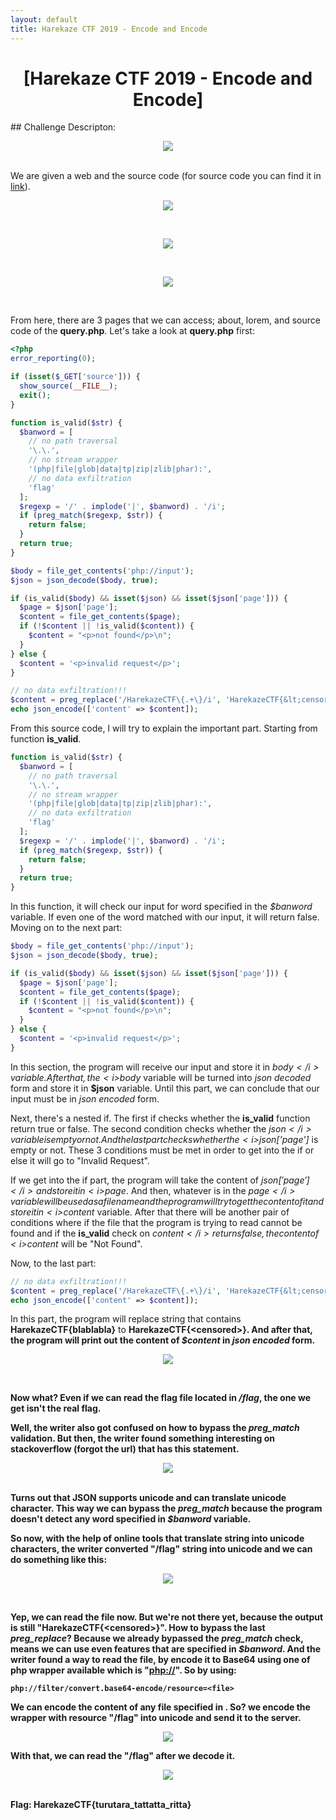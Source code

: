 ```yaml
---
layout: default
title: Harekaze CTF 2019 - Encode and Encode
---
```


<h1 align="center">[Harekaze CTF 2019 - Encode and Encode]</h1>
## Challenge Descripton:
<p align="center"><img src="https://blog.xarkangels.com/ctf/assets/harekaze2019_encode/challdesc.png"></p><br>
We are given a web and the source code (for source code you can find it in <a href="https://github.com/ArkAngels/CTF-Source-Codes/tree/master/Harekaze%20CTF%202019%20-%20Encode%20and%20Encode">link</a>).<br>
<p align="center"><img src="https://blog.xarkangels.com/ctf/assets/harekaze2019_encode/index.png"></p><br>
<p align="center"><img src="https://blog.xarkangels.com/ctf/assets/harekaze2019_encode/about.png"></p><br>
<p align="center"><img src="https://blog.xarkangels.com/ctf/assets/harekaze2019_encode/lorem.png"></p><br>

From here, there are 3 pages that we can access; about, lorem, and source code of the <b>query.php</b>. Let's take a look at <b>query.php</b> first:
```php
<?php
error_reporting(0);

if (isset($_GET['source'])) {
  show_source(__FILE__);
  exit();
}

function is_valid($str) {
  $banword = [
    // no path traversal
    '\.\.',
    // no stream wrapper
    '(php|file|glob|data|tp|zip|zlib|phar):',
    // no data exfiltration
    'flag'
  ];
  $regexp = '/' . implode('|', $banword) . '/i';
  if (preg_match($regexp, $str)) {
    return false;
  }
  return true;
}

$body = file_get_contents('php://input');
$json = json_decode($body, true);

if (is_valid($body) && isset($json) && isset($json['page'])) {
  $page = $json['page'];
  $content = file_get_contents($page);
  if (!$content || !is_valid($content)) {
    $content = "<p>not found</p>\n";
  }
} else {
  $content = '<p>invalid request</p>';
}

// no data exfiltration!!!
$content = preg_replace('/HarekazeCTF\{.+\}/i', 'HarekazeCTF{&lt;censored&gt;}', $content);
echo json_encode(['content' => $content]);

```
From this source code, I will try to explain the important part. Starting from function <b>is_valid</b>.
```php
function is_valid($str) {
  $banword = [
    // no path traversal
    '\.\.',
    // no stream wrapper
    '(php|file|glob|data|tp|zip|zlib|phar):',
    // no data exfiltration
    'flag'
  ];
  $regexp = '/' . implode('|', $banword) . '/i';
  if (preg_match($regexp, $str)) {
    return false;
  }
  return true;
}
```
In this function, it will check our input for word specified in the <i>$banword</i> variable. If even one of the word matched with our input, it will return false.<br>
Moving on to the next part:
```php
$body = file_get_contents('php://input');
$json = json_decode($body, true);

if (is_valid($body) && isset($json) && isset($json['page'])) {
  $page = $json['page'];
  $content = file_get_contents($page);
  if (!$content || !is_valid($content)) {
    $content = "<p>not found</p>\n";
  }
} else {
  $content = '<p>invalid request</p>';
}
```
In this section, the program will receive our input and store it in <i>$body</i> variable. After that, the <i>$body</i> variable will be turned into <i>json decoded</i> form and store it in <b>$json</b> variable. Until this part, we can conclude that our input must be in <i>json encoded</i> form.<br>

Next, there's a nested if. The first if checks whether the <b>is_valid</b> function return true or false. The second condition checks whether the <i>$json</i> variable is empty or not. And the last part checks whether the <i>$json['page']</i> is empty or not. These 3 conditions must be met in order to get into the if or else it will go to "Invalid Request".<br>

If we get into the if part, the program will take the content of <i>$json['page']</i> and store it in <i>$page</i>. And then, whatever is in the <i>$page</i> variable will be used as a file name and the program will try to get the content of it and store it in <i>$content</i> variable. After that there will be another pair of conditions where if the file that the program is trying to read cannot be found and if the <b>is_valid</b> check on <i>$content</i> returns false, the content of <i>$content</i> will be "Not Found".<br>

Now, to the last part:
```php
// no data exfiltration!!!
$content = preg_replace('/HarekazeCTF\{.+\}/i', 'HarekazeCTF{&lt;censored&gt;}', $content);
echo json_encode(['content' => $content]);
```
In this part, the program will replace string that contains <b>HarekazeCTF{blablabla}</b> to <b>HarekazeCTF{&lt;censored&gt;}<b>. And after that, the program will print out the content of <i>$content</i> in <i>json encoded</i> form.<br>

<p align="center"><img src="https://blog.xarkangels.com/ctf/assets/harekaze2019_encode/check_input.png"></p><br>

Now what? Even if we can read the flag file located in <i>/flag</i>, the one we get isn't the real flag.<br>

Well, the writer also got confused on how to bypass the <i>preg_match</i> validation. But then, the writer found something interesting on stackoverflow (forgot the url) that has this statement.<br>
<p align="center"><img src="https://blog.xarkangels.com/ctf/assets/harekaze2019_encode/json_info.png"></p><br>
Turns out that JSON supports unicode and can translate unicode character. This way we can bypass the <i>preg_match</i> because the program doesn't detect any word specified in <i>$banword</i> variable.<br>

So now, with the help of online tools that translate string into unicode characters, the writer converted "/flag" string into unicode and we can do something like this:
<p align="center"><img src="https://blog.xarkangels.com/ctf/assets/harekaze2019_encode/input.png"></p><br>

Yep, we can read the file now. But we're not there yet, because the output is still "HarekazeCTF{&lt;censored&gt;}". How to bypass the last <i>preg_replace</i>? Because we already bypassed the <i>preg_match</i> check, means we can use even features that are specified in <i>$banword</i>. And the writer found a way to read the file, by encode it to Base64 using one of php wrapper available which is "<a href="https://www.idontplaydarts.com/2011/02/using-php-filter-for-local-file-inclusion/">php://</a>". So by using:
  ```
  php://filter/convert.base64-encode/resource=<file>
  ```
We can encode the content of any file specified in <file>. So? we encode the wrapper with resource "/flag" into unicode and send it to the server.<br>
<p align="center"><img src="https://blog.xarkangels.com/ctf/assets/harekaze2019_encode/final_input.png"></p>

With that, we can read the "/flag" after we decode it.<br>
<p align="center"><img src="https://blog.xarkangels.com/ctf/assets/harekaze2019_encode/flag.png"></p><br>
Flag: HarekazeCTF{turutara_tattatta_ritta}
